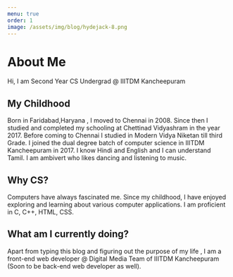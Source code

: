 ```yaml
---
menu: true
order: 1
image: /assets/img/blog/hydejack-8.png
---
```


# About Me



Hi, I am Second Year CS Undergrad @ IIITDM Kancheepuram

## My Childhood

Born in Faridabad,Haryana , I moved to Chennai in 2008. Since then I studied and completed my schooling at Chettinad Vidyashram in the year 2017. Before coming to Chennai I studied in Modern Vidya Niketan till third Grade. I joined the dual degree batch of computer science in IIITDM Kancheepuram in 2017. 
I know Hindi and English and I can understand Tamil.
I am ambivert who likes dancing and listening to music.

## Why CS?

Computers have always fascinated me. Since my childhood, I have enjoyed exploring and learning about various computer applications.
I am proficient in C, C++, HTML, CSS.

## What am I currently doing?

Apart from typing this blog and figuring out the purpose of my life , I am a front-end web developer @ Digital Media Team of IIITDM Kancheepuram (Soon to be back-end web developer as well).
